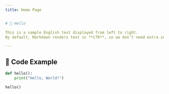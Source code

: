 ```yaml
---
title: Home Page


# 👋 Hello

This is a sample English text displayed from left to right.  
By default, Markdown renders text in **LTR**, so we don’t need extra settings.

---
```


## 📌 Code Example

```python
def hello():
    print("Hello, World!")

hello()
